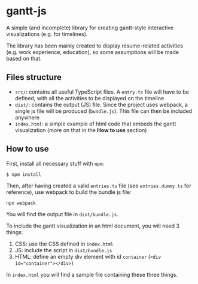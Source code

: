 # gantt-js

A simple (and incomplete) library for creating gantt-style interactive visualizations (e.g. for timelines).

The library has been mainly created to display resume-related activities (e.g. work experience, education), so some assumptions will be made based on that.

## Files structure

* ```src/```: contains all useful TypeScript files. A `entry.ts` file will have to be defined, with all the activities to be displayed on the timeline
* `dist/`: contains the output (JS) file. Since the project uses webpack, a single js file will be produced (`bundle.js`). This file can then be included anywhere
* `index.html`: a simple example of html code that embeds the gantt visualization (more on that in the **How to use** section)

## How to use

First, install all necessary stuff with `npm`:
```
$ npm install
```
Then, after having created a valid `entries.ts` file (see `entries.dummy.ts` for reference), use webpack to build the bundle js file:
```
npx webpack
```
You will find the output file in `dist/bundle.js`.

To include the gantt visualization in an html document, you will need 3 things:
1. CSS: use the CSS defined in `index.html`
2. JS: include the script in `dist/bundle.js`
3. HTML: define an empty div element with id `container` (`<div id="container"></div>`)

In `index.html` you will find a sample file containing these three things.